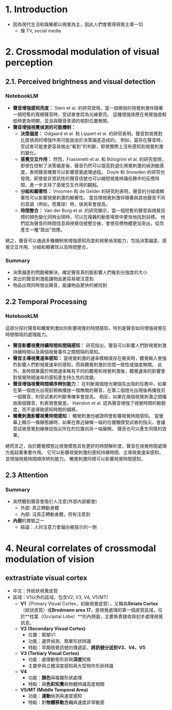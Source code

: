 # 1. Introduction
- 因為現代生活和娛樂都以視覺為主，因此人們會覺得視覺主導一切
	- 像 TV, social media
# 2. Crossmodal modulation of visual perception
## 2.1. Perceived brightness and visual detection
### NotebookLM
- **聲音增強感知亮度：** Stein et al. 的研究發現，當一個微弱的視覺刺激伴隨著一個短暫的寬頻聲音時，受試者會認為光線更亮。 這種增強效應在視覺強度較低時更為明顯，並且與聲音來源的相對位置無關。
- **聲音增強視覺偵測的可能機制：**
    - **決策偏差：** Odgaard et al. 和 Lippert et al. 的研究表明，聲音對視覺對比度偵測的增強作用可能是由於決策偏差造成的。 例如，當存在聲音時，受試者可能會更容易做出“看到”的判斷，即使實際上沒有感知到視覺刺激的變化。
    - **感覺交互作用：** 然而，Frassinetti et al. 和 Bolognini et al. 的研究發現，即使在控制了決策偏差後，聲音仍然可以提高對退化視覺刺激的偵測敏感度，表明聲音確實可以影響感覺處理過程。 Doyle 和 Snowden 的研究也發現，即使是非資訊性的聲音信號也可以縮短視覺辨識任務中的反應時間，進一步支持了感覺交互作用的觀點。
    - **分組和顯著性：** Vroomen 和 de Gelder 的研究則表明，聲音的分組或顯著性可以影響視覺刺激的顯著性。 當目標視覺刺激伴隨著與其他聲音不同的音調（例如，奇異球）時，偵測率會提高。
    - **時間整合：** Van der Burg et al. 的研究顯示，當一個短暫的聲音與視覺目標的顏色變化同時出現時，可以在複雜的動態場景中更快地找到目標。 他們認為聲音的時間信息與視覺信號整合後，會使目標物體更加突出，從而產生一種“跳出”效應。

總之，聲音可以通過多種機制來增強感知亮度和視覺偵測能力，包括決策偏差、感覺交互作用、分組和顯著性以及時間整合。
### Summary
- 決策偏差的問題被解決，確定聲音真的能影響人們看到光強度的大小
- 突出的聲音刺激能讓物品更容易被注意到
- 物品出現同時發出聲音，能讓物品更快的被找到
## 2.2 Temporal Processing
### NotebookLM
這部分探討聲音和觸覺刺激如何影響視覺的時間感知，特別是聲音如何增強視覺在時間領域的處理能力。

- **聲音影響視覺持續時間和間隔感知：** 研究指出，聲音可以影響人們對視覺刺激持續時間以及兩個視覺事件之間間隔的感知。
- **聲音主導視覺速率感知：** 當視覺刺激的速率模糊或存在衝突時，聽覺輸入會強烈影響人們對視覺速率的感知，而與聽覺刺激的空間一致性或強度無關。 此外，長時間暴露於時間速率略有不同的聽覺和視覺刺激後，聽覺速率的影響會對視覺時間速率的感知產生持久性的改變。
- **聲音增強視覺時間順序辨別能力：** 在判斷兩個燈光哪個先出現的任務中，如果在第一個燈光出現前稍微播放一個無關的聲音，在第二個燈光出現後再播放另一個聲音，則受試者的判斷準確率會提高。 相反，如果在兩個視覺刺激之間播放兩個聲音，則表現會變差。 Hairston et al. 認為聲音增強了視覺時間的敏銳度，而不是導致感知時間的偏移。
- **觸覺刺激影響視覺時間感知：** 觸覺刺激也被證明會影響視覺時間感知。 當螢幕上顯示一條靜態線時，如果在靠近線條一端的位置觸摸受試者的指尖，會讓受試者感覺到線條從指尖所在的位置向另一端展開。 聲音也可以產生同樣的效果。

總而言之，由於聽覺模態比視覺模態具有更好的時間解析度，聲音在視覺時間處理方面起著重要作用。 它可以影響視覺刺激的感知持續時間、主導視覺速率感知，並增強視覺時間順序辨別能力。 觸覺刺激同樣可以影響視覺時間感知。
## 2.3 Attention
### Summary
- 突然聽到聲音會吸引人注意(外部內部都會)
	- 外部: 真正轉動身體
	- 內部: 沒真正轉動身體，但有注意到
- **內部**的實驗之一
	- 結論：人的注意力會偏向被提示的一側
# 4. Neural correlates of crossmodal modulation of vision
## extrastriate visual cortex
- 中文：外紋狀視覺皮質
- 區域：V1以外的區域，包含V2, V3, V4, V5(MT)
	- **V1**（Primary Visual Cortex，初級視覺皮質），又稱為**Striate Cortex**（紋狀皮質）或**Brodmann area 17**，是視覺處理的第一個皮質區域，位於**枕葉（Occipital Lobe）**的內側面，主要負責接收與初步處理視覺訊息。
	- **V2 (Secondary Visual Cortex)**
	    - 位置：緊鄰V1
	    - 功能：邊界偵測、簡單形狀辨識
	    - 特點：早期視覺訊號的傳遞區，**將訊號分送到V3、V4、V5**
	- **V3 (Tertiary Visual Cortex)**
	    - 功能：處理動態形狀與**深度**知覺
	    - 主要參與立體深度感知與大型物件形狀辨識
	- **V4**
	    - 功能：**顏色**與複雜形狀處理
	    - 特點：與**色彩知覺**和物體辨識高度相關
	- **V5/MT (Middle Temporal Area)**
	    - 功能：**運動**偵測與速度感知
	    - 特點：對**物體移動方向**與速度非常敏感